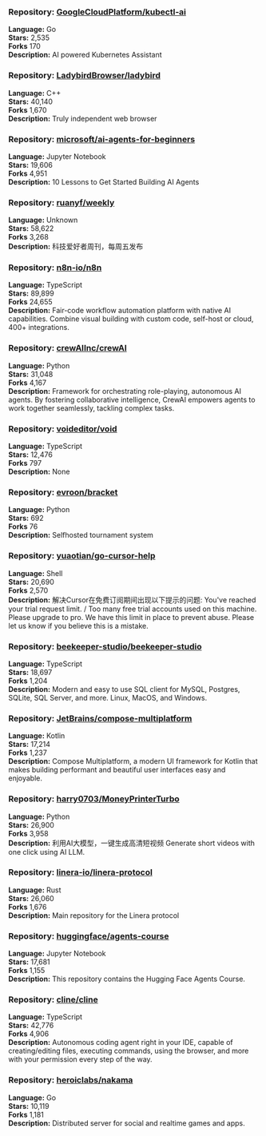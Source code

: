 ### **Repository:** [GoogleCloudPlatform/kubectl-ai](https://github.com/GoogleCloudPlatform/kubectl-ai)  

**Language:** Go  
**Stars:** 2,535  
**Forks** 170  
**Description:** AI powered Kubernetes Assistant  

### **Repository:** [LadybirdBrowser/ladybird](https://github.com/LadybirdBrowser/ladybird)  

**Language:** C++  
**Stars:** 40,140  
**Forks** 1,670  
**Description:** Truly independent web browser  

### **Repository:** [microsoft/ai-agents-for-beginners](https://github.com/microsoft/ai-agents-for-beginners)  

**Language:** Jupyter Notebook  
**Stars:** 19,606  
**Forks** 4,951  
**Description:** 10 Lessons to Get Started Building AI Agents  

### **Repository:** [ruanyf/weekly](https://github.com/ruanyf/weekly)  

**Language:** Unknown  
**Stars:** 58,622  
**Forks** 3,268  
**Description:** 科技爱好者周刊，每周五发布  

### **Repository:** [n8n-io/n8n](https://github.com/n8n-io/n8n)  

**Language:** TypeScript  
**Stars:** 89,899  
**Forks** 24,655  
**Description:** Fair-code workflow automation platform with native AI capabilities. Combine visual building with custom code, self-host or cloud, 400+ integrations.  

### **Repository:** [crewAIInc/crewAI](https://github.com/crewAIInc/crewAI)  

**Language:** Python  
**Stars:** 31,048  
**Forks** 4,167  
**Description:** Framework for orchestrating role-playing, autonomous AI agents. By fostering collaborative intelligence, CrewAI empowers agents to work together seamlessly, tackling complex tasks.  

### **Repository:** [voideditor/void](https://github.com/voideditor/void)  

**Language:** TypeScript  
**Stars:** 12,476  
**Forks** 797  
**Description:** None  

### **Repository:** [evroon/bracket](https://github.com/evroon/bracket)  

**Language:** Python  
**Stars:** 692  
**Forks** 76  
**Description:** Selfhosted tournament system  

### **Repository:** [yuaotian/go-cursor-help](https://github.com/yuaotian/go-cursor-help)  

**Language:** Shell  
**Stars:** 20,690  
**Forks** 2,570  
**Description:** 解决Cursor在免费订阅期间出现以下提示的问题: You've reached your trial request limit. / Too many free trial accounts used on this machine. Please upgrade to pro. We have this limit in place to prevent abuse. Please let us know if you believe this is a mistake.  

### **Repository:** [beekeeper-studio/beekeeper-studio](https://github.com/beekeeper-studio/beekeeper-studio)  

**Language:** TypeScript  
**Stars:** 18,697  
**Forks** 1,204  
**Description:** Modern and easy to use SQL client for MySQL, Postgres, SQLite, SQL Server, and more. Linux, MacOS, and Windows.  

### **Repository:** [JetBrains/compose-multiplatform](https://github.com/JetBrains/compose-multiplatform)  

**Language:** Kotlin  
**Stars:** 17,214  
**Forks** 1,237  
**Description:** Compose Multiplatform, a modern UI framework for Kotlin that makes building performant and beautiful user interfaces easy and enjoyable.  

### **Repository:** [harry0703/MoneyPrinterTurbo](https://github.com/harry0703/MoneyPrinterTurbo)  

**Language:** Python  
**Stars:** 26,900  
**Forks** 3,958  
**Description:** 利用AI大模型，一键生成高清短视频 Generate short videos with one click using AI LLM.  

### **Repository:** [linera-io/linera-protocol](https://github.com/linera-io/linera-protocol)  

**Language:** Rust  
**Stars:** 26,060  
**Forks** 1,676  
**Description:** Main repository for the Linera protocol  

### **Repository:** [huggingface/agents-course](https://github.com/huggingface/agents-course)  

**Language:** Jupyter Notebook  
**Stars:** 17,681  
**Forks** 1,155  
**Description:** This repository contains the Hugging Face Agents Course.  

### **Repository:** [cline/cline](https://github.com/cline/cline)  

**Language:** TypeScript  
**Stars:** 42,776  
**Forks** 4,906  
**Description:** Autonomous coding agent right in your IDE, capable of creating/editing files, executing commands, using the browser, and more with your permission every step of the way.  

### **Repository:** [heroiclabs/nakama](https://github.com/heroiclabs/nakama)  

**Language:** Go  
**Stars:** 10,119  
**Forks** 1,181  
**Description:** Distributed server for social and realtime games and apps.  

